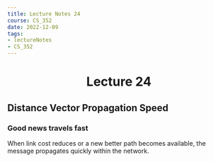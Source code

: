 ```yaml
---
title: Lecture Notes 24
course: CS_352
date: 2022-12-09
tags: 
- lectureNotes
- CS_352
---
```


<center><h1>Lecture 24</h1></center>

## Distance Vector Propagation Speed
### Good news travels fast
When link cost reduces or a new better path becomes available, the message propagates quickly within the network.